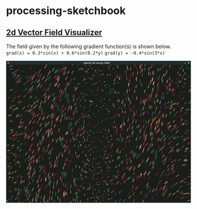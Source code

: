 # processing-sketchbook

## [2d Vector Field Visualizer](sketch_2d_vector_field/sketch_2d_vector_field.pde)

The field given by the following gradient function(s) is shown below.
`grad(x) = 0.3*sin(x) + 0.6*sin(0.2*y)`
`grad(y) = -0.4*sin(3*x)`

![Vector Field Screenshot 3](sketch_2d_vector_field/Screenshot_3.png "Vector Field")